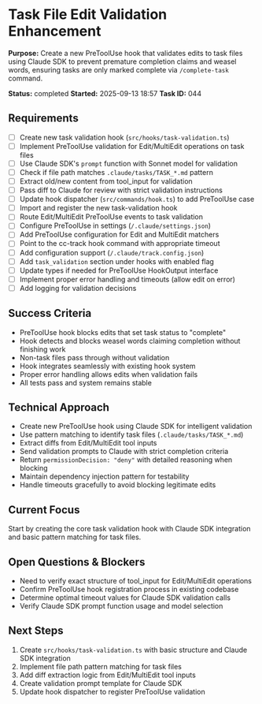 # Task File Edit Validation Enhancement

**Purpose:** Create a new PreToolUse hook that validates edits to task files using Claude SDK to prevent premature completion claims and weasel words, ensuring tasks are only marked complete via `/complete-task` command.

**Status:** completed
**Started:** 2025-09-13 18:57
**Task ID:** 044

## Requirements
- [ ] Create new task validation hook (`src/hooks/task-validation.ts`)
- [ ] Implement PreToolUse validation for Edit/MultiEdit operations on task files
- [ ] Use Claude SDK's `prompt` function with Sonnet model for validation
- [ ] Check if file path matches `.claude/tasks/TASK_*.md` pattern
- [ ] Extract old/new content from tool_input for validation
- [ ] Pass diff to Claude for review with strict validation instructions
- [ ] Update hook dispatcher (`src/commands/hook.ts`) to add PreToolUse case
- [ ] Import and register the new task-validation hook
- [ ] Route Edit/MultiEdit PreToolUse events to task validation
- [ ] Configure PreToolUse in settings (`/.claude/settings.json`)
- [ ] Add PreToolUse configuration for Edit and MultiEdit matchers
- [ ] Point to the cc-track hook command with appropriate timeout
- [ ] Add configuration support (`/.claude/track.config.json`)
- [ ] Add `task_validation` section under hooks with enabled flag
- [ ] Update types if needed for PreToolUse HookOutput interface
- [ ] Implement proper error handling and timeouts (allow edit on error)
- [ ] Add logging for validation decisions

## Success Criteria
- PreToolUse hook blocks edits that set task status to "complete"
- Hook detects and blocks weasel words claiming completion without finishing work
- Non-task files pass through without validation
- Hook integrates seamlessly with existing hook system
- Proper error handling allows edits when validation fails
- All tests pass and system remains stable

## Technical Approach
- Create new PreToolUse hook using Claude SDK for intelligent validation
- Use pattern matching to identify task files (`.claude/tasks/TASK_*.md`)
- Extract diffs from Edit/MultiEdit tool inputs
- Send validation prompts to Claude with strict completion criteria
- Return `permissionDecision: "deny"` with detailed reasoning when blocking
- Maintain dependency injection pattern for testability
- Handle timeouts gracefully to avoid blocking legitimate edits

## Current Focus
Start by creating the core task validation hook with Claude SDK integration and basic pattern matching for task files.

## Open Questions & Blockers
- Need to verify exact structure of tool_input for Edit/MultiEdit operations
- Confirm PreToolUse hook registration process in existing codebase
- Determine optimal timeout values for Claude SDK validation calls
- Verify Claude SDK prompt function usage and model selection

## Next Steps
1. Create `src/hooks/task-validation.ts` with basic structure and Claude SDK integration
2. Implement file path pattern matching for task files
3. Add diff extraction logic from Edit/MultiEdit tool inputs
4. Create validation prompt template for Claude SDK
5. Update hook dispatcher to register PreToolUse validation

<!-- github_issue: 29 -->
<!-- github_url: https://github.com/cahaseler/cc-track/issues/29 -->
<!-- issue_branch: 29-task-file-edit-validation-enhancement -->